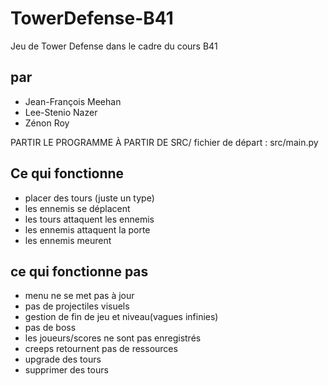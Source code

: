 # TowerDefense-B41
Jeu de Tower Defense dans le cadre du cours B41

## par
- Jean-François Meehan
- Lee-Stenio Nazer
- Zénon Roy

PARTIR LE PROGRAMME À PARTIR DE SRC/
fichier de départ : src/main.py
## Ce qui fonctionne
- placer des tours (juste un type)
- les ennemis se déplacent
- les tours attaquent les ennemis
- les ennemis attaquent la porte
- les ennemis meurent

## ce qui fonctionne pas
- menu ne se met pas à jour
- pas de projectiles visuels
- gestion de fin de jeu et niveau(vagues infinies)
- pas de boss
- les joueurs/scores ne sont pas enregistrés
- creeps retournent pas de ressources
- upgrade des tours
- supprimer des tours
